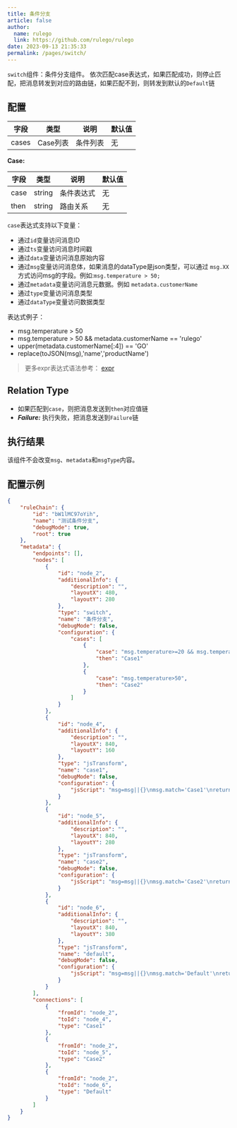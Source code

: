 ```yaml
---
title: 条件分支
article: false
author: 
  name: rulego
  link: https://github.com/rulego/rulego
date: 2023-09-13 21:35:33
permalink: /pages/switch/
---
```


`switch`组件：条件分支组件。
依次匹配case表达式，如果匹配成功，则停止匹配，把消息转发到对应的路由链，如果匹配不到，则转发到默认的`Default`链
## 配置

| 字段    | 类型     | 说明   | 默认值 |
|-------|--------|------|-----|
| cases | Case列表 | 条件列表 | 无   |

**Case:**

| 字段   | 类型     | 说明    | 默认值 |
|------|--------|-------|-----|
| case | string | 条件表达式 | 无   |
| then | string | 路由关系  | 无   |

`case`表达式支持以下变量：
- 通过`id`变量访问消息ID
- 通过`ts`变量访问消息时间戳
- 通过`data`变量访问消息原始内容
- 通过`msg`变量访问消息体，如果消息的dataType是json类型，可以通过 `msg.XX`方式访问msg的字段。例如:`msg.temperature > 50;`
- 通过`metadata`变量访问消息元数据。例如 `metadata.customerName`
- 通过`type`变量访问消息类型
- 通过`dataType`变量访问数据类型

表达式例子：
- msg.temperature > 50
- msg.temperature > 50 && metadata.customerName == 'rulego'
- upper(metadata.customerName[:4]) == 'GO'
- replace(toJSON(msg),'name','productName')
>更多expr表达式语法参考： [expr](https://expr-lang.org/docs/language-definition)

## Relation Type

- 如果匹配到`case`，则把消息发送到`then`对应值链
- ***Failure:*** 执行失败，把消息发送到`Failure`链

## 执行结果

该组件不会改变`msg`、`metadata`和`msgType`内容。

## 配置示例

```json
{
	"ruleChain": {
		"id": "bW1lMC97oYih",
		"name": "测试条件分支",
		"debugMode": true,
		"root": true
	},
	"metadata": {
		"endpoints": [],
		"nodes": [
			{
				"id": "node_2",
				"additionalInfo": {
					"description": "",
					"layoutX": 480,
					"layoutY": 280
				},
				"type": "switch",
				"name": "条件分支",
				"debugMode": false,
				"configuration": {
					"cases": [
						{
							"case": "msg.temperature>=20 && msg.temperature<=50",
							"then": "Case1"
						},
						{
							"case": "msg.temperature>50",
							"then": "Case2"
						}
					]
				}
			},
			{
				"id": "node_4",
				"additionalInfo": {
					"description": "",
					"layoutX": 840,
					"layoutY": 160
				},
				"type": "jsTransform",
				"name": "case1",
				"debugMode": false,
				"configuration": {
					"jsScript": "msg=msg||{}\nmsg.match='Case1'\nreturn {'msg':msg,'metadata':metadata,'msgType':msgType};"
				}
			},
			{
				"id": "node_5",
				"additionalInfo": {
					"description": "",
					"layoutX": 840,
					"layoutY": 280
				},
				"type": "jsTransform",
				"name": "case2",
				"debugMode": false,
				"configuration": {
					"jsScript": "msg=msg||{}\nmsg.match='Case2'\nreturn {'msg':msg,'metadata':metadata,'msgType':msgType};"
				}
			},
			{
				"id": "node_6",
				"additionalInfo": {
					"description": "",
					"layoutX": 840,
					"layoutY": 380
				},
				"type": "jsTransform",
				"name": "default",
				"debugMode": false,
				"configuration": {
					"jsScript": "msg=msg||{}\nmsg.match='Default'\nreturn {'msg':msg,'metadata':metadata,'msgType':msgType};"
				}
			}
		],
		"connections": [
			{
				"fromId": "node_2",
				"toId": "node_4",
				"type": "Case1"
			},
			{
				"fromId": "node_2",
				"toId": "node_5",
				"type": "Case2"
			},
			{
				"fromId": "node_2",
				"toId": "node_6",
				"type": "Default"
			}
		]
	}
}
```
